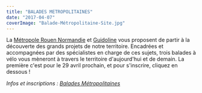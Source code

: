 ```yaml
---
title: "BALADES METROPOLITAINES"
date: "2017-04-07"
coverImage: "Balade-Métropolitaine-Site.jpg"
---
```


La [Métropole Rouen Normandie](https://www.facebook.com/La.Crea.fb/) et [Guidoline](https://www.facebook.com/Guidoline/?ref=page_internal) vous proposent de partir à la découverte des grands projets de notre territoire. Encadrées et accompagnées par des spécialistes en charge de ces sujets, trois balades à vélo vous mèneront à travers le territoire d'aujourd'hui et de demain. La première c'est pour le 29 avril prochain, et pour s'inscrire, cliquez en dessous !

_Infos et inscriptions : [Balades Métropolitaines](http://www.metropole-rouen-normandie.fr/balades-metropolitaines-de-la-metropole)_
